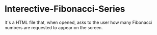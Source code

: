 # Interective-Fibonacci-Series
It´s a HTML file that, when opened, asks to the user how many Fibonacci numbers are requested to appear on the screen.
<!DOCTYPE html>
<html lang="en">
<head>
    <meta charset="UTF-8">
    <meta name="viewport" content="width=device-width, initial-scale=1.0">
    <title>Fibonacci Series</title>
    <style>
        
        body {
            background-color: rgb(211, 233, 10);
            color: rgb(107, 26, 26);
            font-size: x-large;
            font:normal 80pt Arial;
        }
    </style>
</head>
<body>
    <script>
// Here the user defines the quantity of Fibonacci numbers he wants to see.
let nth = window.prompt('How many Fibonacci numbers you wish to see on the screen?')
parseInt(nth)
//This fb() function generates these numbers based in their basic mathematical property.
function fb(n) {
let answer = [0,1]
for(let i = 2; i < n; i++) {
    res.push(answer[i-2] + answer[i-1])
}
return answer;
}
//Here the fb() function is summoned to create a array that contains the numbers until the last, defined by the user as nth.
let allNumbers = [new fb(nth)]
//The result is converted to string and showed on the screen.
document.write(allNumbers.join())
    </script>
</body>
</html>
